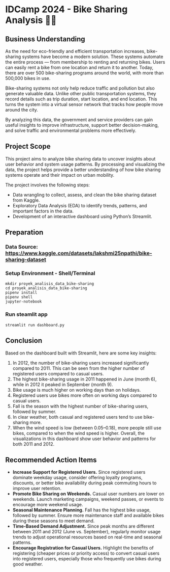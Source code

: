 # IDCamp 2024 - Bike Sharing Analysis 🚴‍♀️
## **Business Understanding**
As the need for eco-friendly and efficient transportation increases, bike-sharing systems have become a modern solution. These systems automate the entire process — from membership to renting and returning bikes. Users can easily rent a bike from one location and return it to another. Today, there are over 500 bike-sharing programs around the world, with more than 500,000 bikes in use.

Bike-sharing systems not only help reduce traffic and pollution but also generate valuable data. Unlike other public transportation systems, they record details such as trip duration, start location, and end location. This turns the system into a virtual sensor network that tracks how people move around the city.

By analyzing this data, the government and service providers can gain useful insights to improve infrastructure, support better decision-making, and solve traffic and environmental problems more effectively.

## **Project Scope**
This project aims to analyze bike sharing data to uncover insights about user behavior and system usage patterns. By processing and visualizing the data, the project helps provide a better understanding of how bike sharing systems operate and their impact on urban mobility.

The project involves the following steps:
* Data wrangling to collect, assess, and clean the bike sharing dataset from Kaggle.
* Exploratory Data Analysis (EDA) to identify trends, patterns, and important factors in the data.
* Development of an interactive dashboard using Python’s Streamlit.

## Preparation 
### Data Source: https://www.kaggle.com/datasets/lakshmi25npathi/bike-sharing-dataset

### Setup Environment - Shell/Terminal
```
mkdir proyek_analisis_data_bike-sharing
cd proyek_analisis_data_bike-sharing
pipenv install
pipenv shell
jupyter-notebook
```
### Run steamlit app
```
streamlit run dashboard.py
```

## Conclusion
Based on the dashboard built with Streamlit, here are some key insights:
1. In 2012, the number of bike-sharing users increased significantly compared to 2011. This can be seen from the higher number of registered users compared to casual users.
2. The highest bike-sharing usage in 2011 happened in June (month 6), while in 2012 it peaked in September (month 9).
3. Bike usage is much higher on working days than on holidays.
4. Registered users use bikes more often on working days compared to casual users.
5. Fall is the season with the highest number of bike-sharing users, followed by summer.
6. In clear weather, both casual and registered users tend to use bike-sharing more.
7. When the wind speed is low (between 0.05–0.18), more people still use bikes, compared to when the wind speed is higher.
Overall, the visualizations in this dashboard show user behavior and patterns for both 2011 and 2012.

## Recommended Action Items
* **Increase Support for Registered Users.** Since registered users dominate weekday usage, consider offering loyalty programs, discounts, or better bike availability during peak commuting hours to improve user retention.
* **Promote Bike Sharing on Weekends.** Casual user numbers are lower on weekends. Launch marketing campaigns, weekend passes, or events to encourage more weekend usage.
* **Seasonal Maintenance Planning.** Fall has the highest bike usage, followed by summer. Ensure more maintenance staff and available bikes during these seasons to meet demand.
* **Time-Based Demand Adjustment.** Since peak months are different between 2011 and 2012 (June vs. September), regularly monitor usage trends to adjust operational resources based on real-time and seasonal patterns.
* **Encourage Registration for Casual Users.** Highlight the benefits of registering (cheaper prices or priority access) to convert casual users into registered users, especially those who frequently use bikes during good weather.
